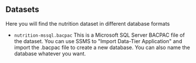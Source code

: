 ## Datasets
Here you will find the nutrition dataset in different database formats 

- `nutrition-mssql.bacpac` This is a Microsoft SQL Server BACPAC file of the dataset. You can use SSMS to "Import Data-Tier Application" and import the .bacpac file to create a new database. You can also name the database whatever you want.
